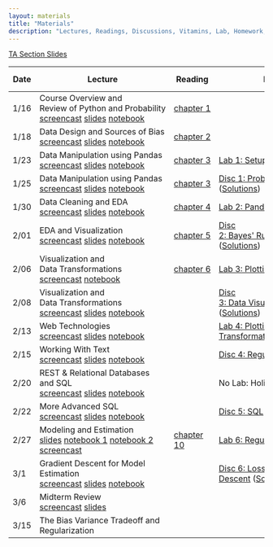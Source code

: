 ```yaml
---
layout: materials
title: "Materials"
description: "Lectures, Readings, Discussions, Vitamins, Lab, Homework, Project"
---
```


[TA Section Slides](https://drive.google.com/open?id=1orx-o3R6LIRZqdkKGRQHKRg2lVdjxZ4e)

Date | Lecture | Reading | Discussion & Lab | Vitamin | Homework & Project
---- | ------- | ------- | ---------------- | ------- | ------------------ 
1/16 | Course Overview and Review of Python and Probability <br /> [screencast](https://www.youtube.com/watch?v=7tg0UbslRQY) [slides](http://www.ds100.org/sp18/assets/lectures/lec01/01-intro-to-data100_v2.pdf) [notebook](http://www.ds100.org/sp18/assets/lectures/lec01/Data_Science_Lifecycle.html) | [chapter 1](https://www.textbook.ds100.org/ch01/the_data_science_lifecycle.html) 
1/18 | Data Design and Sources of Bias <br /> [screencast](https://www.youtube.com/watch?v=uFY71pYEcVc) [slides](assets/lectures/lec02/02-data-generation-ds100.pdf) [notebook](assets/lectures/lec02/02-data-generation-ds100.pdf) | [chapter 2](https://www.textbook.ds100.org/ch02/data_generation.html)
1/23 | Data Manipulation using Pandas <br /> [screencast](https://www.youtube.com/watch?v=hEqNyjEHYYs) [slides](assets/lectures/lec03/03-datatables-indexes-pandas.pdf) [notebook](assets/lectures/lec03/03-live-datatables-indexes-pandas.html) | [chapter 3](https://www.textbook.ds100.org/ch03/tabular_data.html) |  [Lab 1: Setup](https://github.com/DS-100/sp18/raw/master/zipfiles/lab01.zip) || [HW 1: Prereqs and Image Classification](https://github.com/DS-100/sp18/raw/master/zipfiles/hw1.zip)
1/25 | Data Manipulation using Pandas <br /> [screencast](https://www.youtube.com/watch?v=isMWogw-3RA) [slides](assets/lectures/lec03/03-groupby_and_pivot.pdf) [notebook](assets/lectures/lec03/03-groupby-notes.html) | [chapter 3](https://www.textbook.ds100.org/ch03/tabular_data.html) | [Disc 1: Probability and Sampling](assets/discussions/disc01.pdf) <br />([Solutions](assets/discussions/disc01-sol.pdf)) | [vitamin 1](https://goo.gl/forms/ps7OJXLi6Tiv38eB3)
1/30 | Data Cleaning and EDA <br /> [screencast](https://www.youtube.com/watch?v=-mOqumUU9sM) [slides](assets/lectures/lec05/05-EDA-and-Cleaning_v3.pdf) [notebook](assets/lectures/lec05/groupby_pivot_and_merge.html) | [chapter 4](https://www.textbook.ds100.org/ch04/data_cleaning.html) |  [Lab 2: Pandas](https://github.com/DS-100/sp18/raw/master/zipfiles/lab02.zip) ||[HW 2: Food Safety](https://github.com/DS-100/sp18/raw/master/zipfiles/hw2.zip)
2/01 | EDA and Visualization <br /> [screencast](https://www.youtube.com/watch?v=tpsso5AeghM) [slides](assets/lectures/lec06/06-EDA-Continued.pdf) [notebook](assets/lectures/lec05/groupby_pivot_and_merge.html) | [chapter 5](https://www.textbook.ds100.org/ch05/eda.html) | [Disc 2: Bayes' Rule and Data Visualization](assets/discussions/disc02.pdf) ([Solutions](assets/discussions/disc02-sol.pdf)) | [vitamin 2](https://goo.gl/forms/jeh0jMEVNi9Wafdo1)
2/06 | Visualization and Data Transformations <br /> [screencast](https://www.youtube.com/watch?v=zM-3fezJUms) [notebook](assets/lectures/lec07/07-intro-matplotlib.html) | [chapter 6](https://www.textbook.ds100.org/ch06/visualization.html) | [Lab 3: Plotting](https://github.com/DS-100/sp18/raw/master/zipfiles/lab03.zip) | | [HW 3: Bike Sharing](https://github.com/DS-100/sp18/raw/master/zipfiles/hw3.zip)
2/08 | Visualization and Data Transformations <br /> [screencast](https://www.youtube.com/watch?v=mLXI4u2JXSA) [slides](assets/lectures/lec08/08-visualization.pptx)  [notebook](assets/lectures/lec08/08-figures.html) | | [Disc 3: Data Visualization and Log Transforms](assets/discussions/disc03.pdf) ([Solutions](assets/discussions/disc03-sol.pdf)) | [vitamin 3](https://goo.gl/forms/8iZGvuq9phTY9lFH3)
2/13 | Web Technologies <br /> [screencast](https://www.youtube.com/watch?v=IRwxbEpD2qU) [slides](assets/lectures/lec09/09-Web-Technologies_v4.pdf)  [notebook](assets/lectures/lec09/code.zip) | | [Lab 4: Plotting, Smoothing, Transformation](https://github.com/DS-100/sp18/raw/master/zipfiles/lab04.zip)  | | [Project 1: Twitter Analysis](https://github.com/DS-100/sp18/raw/master/zipfiles/proj1.zip)
2/15 | Working With Text <br /> [screencast](https://www.youtube.com/watch?v=Yif8OtnzQwc) [slides](assets/lectures/lec10/lec10.pdf) [notebook](assets/lectures/lec10/lec10.html) | | [Disc 4: Regular Expressions](assets/discussions/disc04.pdf) ([Solutions](assets/discussions/disc04-sol.pdf)) | [vitamin 4](https://goo.gl/forms/Pb7iIdPBgGBUzvgx2)
2/20 | REST & Relational Databases and SQL <br /> [screencast](https://www.youtube.com/watch?v=7XYvLa_luDg) [slides](assets/lectures/lec11/11-finish-web-begin-sql_v2.pdf) [notebook](assets/lectures/lec11/sql_introduction_part1.html) | | No Lab: Holiday (President's Day)
2/22 | More Advanced SQL <br /> [screencast](https://www.youtube.com/watch?v=0rA3dH2k_zM) [slides](assets/lectures/lec12/12-databases-part2.pdf) [notebook](assets/lectures/lec12/sql_introduction_part2.html) | | [Disc 5: SQL](assets/discussions/disc05.pdf) ([Solutions](assets/discussions/disc05-sol.pdf)) | [vitamin 5](https://goo.gl/forms/WJFLW8GGrGXSmfHo1)
2/27 | Modeling and Estimation <br /> [slides](assets/lectures/lec13/13-modeling-and-estimation.pdf) [notebook 1](assets/lectures/lec13/Estimation.html) [notebook 2](assets/lectures/lec13/convex-functions.html) [screencast](https://www.youtube.com/watch?v=oEYJyqFhO-4)| [chapter 10](https://www.textbook.ds100.org/ch10/modeling_estimation.html) | [Lab 6: Regular Expressions, SQL](https://github.com/DS-100/sp18/raw/master/zipfiles/lab06.zip) | | [HW 4: SQL](https://github.com/DS-100/sp18/raw/master/zipfiles/hw4.zip)
3/1 | Gradient Descent for Model Estimation <br /> [screencast](https://www.youtube.com/watch?v=YphRY-To4gM) [slides](assets/lectures/lec14/lec-14.html) [notebook](assets/lectures/lec14/Slides.ipynb) | | [Disc 6: Loss Functions & Gradient Descent](assets/discussions/disc06.pdf) ([Solutions](assets/discussions/disc06-sol.pdf)) 
3/6 | Midterm Review <br /> [screencast](https://www.youtube.com/watch?v=sKr_wdD1evg) [slides](assets/lectures/lec15/15-midterm-review_v2.pdf) | | | | 
3/15 | The Bias Variance Tradeoff and Regularization <br /> | ||| [Homework 5: Modeling](https://github.com/DS-100/sp18/raw/master/zipfiles/hw5.zip)
